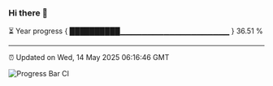 ### Hi there 👋

⏳ Year progress { ██████████▁▁▁▁▁▁▁▁▁▁▁▁▁▁▁▁▁▁▁▁ } 36.51 %

---

⏰ Updated on Wed, 14 May 2025 06:16:46 GMT

![Progress Bar CI](https://github.com/Shyam-Makwana/GitHub-Actions-Demo/workflows/Progress%20Bar%20CI/badge.svg)

